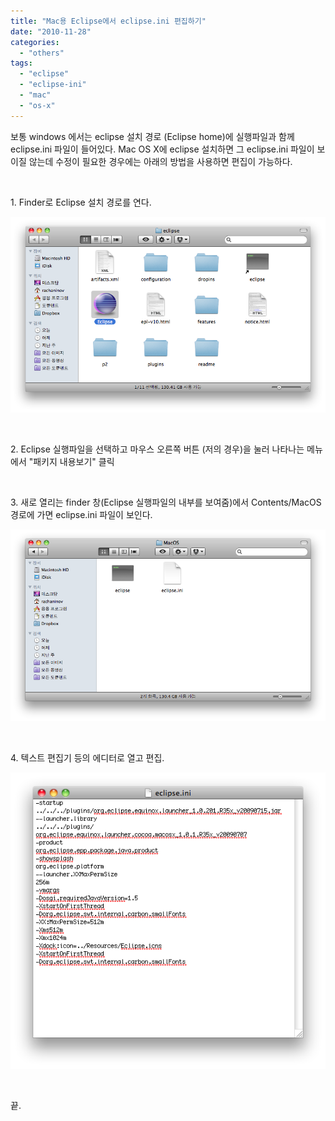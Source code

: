 ```yaml
---
title: "Mac용 Eclipse에서 eclipse.ini 편집하기"
date: "2010-11-28"
categories: 
  - "others"
tags: 
  - "eclipse"
  - "eclipse-ini"
  - "mac"
  - "os-x"
---
```


보통 windows 에서는 eclipse 설치 경로 (Eclipse home)에 실행파일과 함께 eclipse.ini 파일이 들어있다. Mac OS X에 eclipse 설치하면 그 eclipse.ini 파일이 보이질 않는데 수정이 필요한 경우에는 아래의 방법을 사용하면 편집이 가능하다.

 

1\. Finder로 Eclipse 설치 경로를 연다.

[![](images/스크린샷-2010-11-28-오후-8.48.281.png "스크린샷 2010-11-28 오후 8.48.28")](https://blurblah.net/wp-content/uploads/2010/11/스크린샷-2010-11-28-오후-8.48.281.png)

 

2\. Eclipse 실행파일을 선택하고 마우스 오른쪽 버튼 (저의 경우)을 눌러 나타나는 메뉴에서 "패키지 내용보기" 클릭

 

3\. 새로 열리는 finder 창(Eclipse 실행파일의 내부를 보여줌)에서 Contents/MacOS 경로에 가면 eclipse.ini 파일이 보인다.

[![](images/스크린샷-2010-11-28-오후-8.50.52.png "스크린샷 2010-11-28 오후 8.50.52")](https://blurblah.net/wp-content/uploads/2010/11/스크린샷-2010-11-28-오후-8.50.52.png)

 

4\. 텍스트 편집기 등의 에디터로 열고 편집.

[![](images/스크린샷-2010-11-28-오후-8.50.59.png "스크린샷 2010-11-28 오후 8.50.59")](https://blurblah.net/wp-content/uploads/2010/11/스크린샷-2010-11-28-오후-8.50.59.png)

 

끝.
